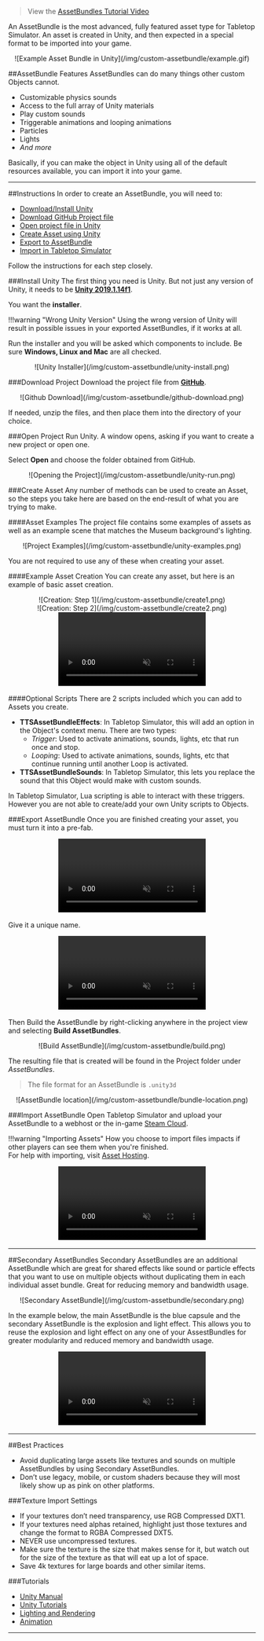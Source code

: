 > View the [AssetBundles Tutorial Video](/getting-started/video-tutorials#custom-asset-bundles)

An AssetBundle is the most advanced, fully featured asset type for Tabletop Simulator. An asset is created in Unity, and then expected in a special format to be imported into your game.

<center>![Example Asset Bundle in Unity](/img/custom-assetbundle/example.gif)</center>


##AssetBundle Features
AssetBundles can do many things other custom Objects cannot.

* Customizable physics sounds
* Access to the full array of Unity materials
* Play custom sounds
* Triggerable animations and looping animations
* Particles
* Lights
* *And more*

Basically, if you can make the object in Unity using all of the default resources available, you can import it into your game.

---


##Instructions
In order to create an AssetBundle, you will need to:

* [Download/Install Unity](#install-unity)
* [Download GitHub Project file](#download-project)
* [Open project file in Unity](#open-project)
* [Create Asset using Unity](#create-asset)
* [Export to AssetBundle](#export-assetbundle)
* [Import in Tabletop Simulator](#import-assetbundle)

Follow the instructions for each step closely.

###Install Unity
The first thing you need is Unity. But not just any version of Unity, it needs to be **[Unity 2019.1.14f1](https://unity3d.com/get-unity/download/archive)**.

You want the **installer**.

!!!warning "Wrong Unity Version"
    Using the wrong version of Unity will result in possible issues in your exported AssetBundles, if it works at all.

Run the installer and you will be asked which components to include. Be sure **Windows, Linux and Mac** are all checked.

<center>![Unity Installer](/img/custom-assetbundle/unity-install.png)</center>

###Download Project
Download the project file from **[GitHub](https://github.com/Berserk-Games/Tabletop-Simulator-Modding)**.

<center>![Github Download](/img/custom-assetbundle/github-download.png)</center>

If needed, unzip the files, and then place them into the directory of your choice.

###Open Project
Run Unity. A window opens, asking if you want to create a new project or open one.

Select **Open** and choose the folder obtained from GitHub.

<center>![Opening the Project](/img/custom-assetbundle/unity-run.png)</center>

###Create Asset
Any number of methods can be used to create an Asset, so the steps you take here are based on the end-result of what you are trying to make.

####Asset Examples
The project file contains some examples of assets as well as an example scene that matches the Museum background's lighting.

<center>![Project Examples](/img/custom-assetbundle/unity-examples.png)</center>

You are not required to use any of these when creating your asset.

####Example Asset Creation
You can create any asset, but here is an example of basic asset creation.

<center>![Creation: Step 1](/img/custom-assetbundle/create1.png)</center>

<center>![Creation: Step 2](/img/custom-assetbundle/create2.png)</center>

<center>
    <video controls
        loop
        autoPlay
        muted
        src="/img/custom-assetbundle/create3.webm">
        Sorry, your browser doesn't support embedded videos.
    </video>
</center>

####Optional Scripts
There are 2 scripts included which you can add to Assets you create.

* **TTSAssetBundleEffects**: In Tabletop Simulator, this will add an option in the Object's context menu. There are two types:
    * *Trigger*: Used to activate animations, sounds, lights, etc that run once and stop.
    * *Looping*: Used to activate animations, sounds, lights, etc that continue running until another Loop is activated.
* **TTSAssetBundleSounds**: In Tabletop Simulator, this lets you replace the sound that this Object would make with custom sounds.

In Tabletop Simulator, Lua scripting is able to interact with these triggers. However you are not able to create/add your own Unity scripts to Objects.

###Export AssetBundle
Once you are finished creating your asset, you must turn it into a pre-fab.

<center>
    <video controls
        loop
        autoPlay
        muted
        src="/img/custom-assetbundle/prefab.webm">
        Sorry, your browser doesn't support embedded videos.
    </video>
</center>

Give it a unique name.

<center>
    <video controls
        loop
        autoPlay
        muted
        src="/img/custom-assetbundle/name.webm">
        Sorry, your browser doesn't support embedded videos.
    </video>
</center>

Then Build the AssetBundle by right-clicking anywhere in the project view and selecting **Build AssetBundles**.

<center>![Build AssetBundle](/img/custom-assetbundle/build.png)</center>

The resulting file that is created will be found in the Project folder under *AssetBundles*.

> The file format for an AssetBundle is `.unity3d`

<center>![AssetBundle location](/img/custom-assetbundle/bundle-location.png)</center>

###Import AssetBundle
Open Tabletop Simulator and upload your AssetBundle to a webhost or the in-game [Steam Cloud](cloud-manager).

!!!warning "Importing Assets"
    How you choose to import files impacts if other players can see them when you're finished.<br>For help with importing, visit [Asset Hosting](asset-importing).

<center>
    <video controls
        loop
        autoPlay
        muted
        src="/img/custom-assetbundle/import-assetbundle.webm">
        Sorry, your browser doesn't support embedded videos.
    </video>
</center>

---


##Secondary AssetBundles
Secondary AssetBundles are an additional AssetBundle which are great for shared effects like sound or particle effects that you want to use on multiple objects without duplicating them in each individual asset bundle. Great for reducing memory and bandwidth usage.

<center>![Secondary AssetBundle](/img/custom-assetbundle/secondary.png)</center>

In the example below, the main AssetBundle is the blue capsule and the secondary AssetBundle is the explosion and light effect. This allows you to reuse the explosion and light effect on any one of your AssestBundles for greater modularity and reduced memory and bandwidth usage.

<center>
    <video controls
        loop
        autoPlay
        muted
        src="/img/custom-assetbundle/secondary-example.webm">
        Sorry, your browser doesn't support embedded videos.
    </video>
</center>

---


##Best Practices
* Avoid duplicating large assets like textures and sounds on multiple AssetBundles by using Secondary AssetBundles.
* Don’t use legacy, mobile, or custom shaders because they will most likely show up as pink on other platforms.

###Texture Import Settings
* If your textures don’t need transparency, use RGB Compressed DXT1.
* If your textures need alphas retained, highlight just those textures and change the format to RGBA Compressed DXT5.
* NEVER use uncompressed textures.
* Make sure the texture is the size that makes sense for it, but watch out for the size of the texture as that will eat up a lot of space.
* Save 4k textures for large boards and other similar items.

###Tutorials
* [Unity Manual](https://docs.unity3d.com/Manual/UnityManual.html)
* [Unity Tutorials](https://unity3d.com/learn/tutorials)
* [Lighting and Rendering](https://unity3d.com/learn/tutorials/s/graphics)
* [Animation](https://unity3d.com/learn/tutorials/s/animation)


---

